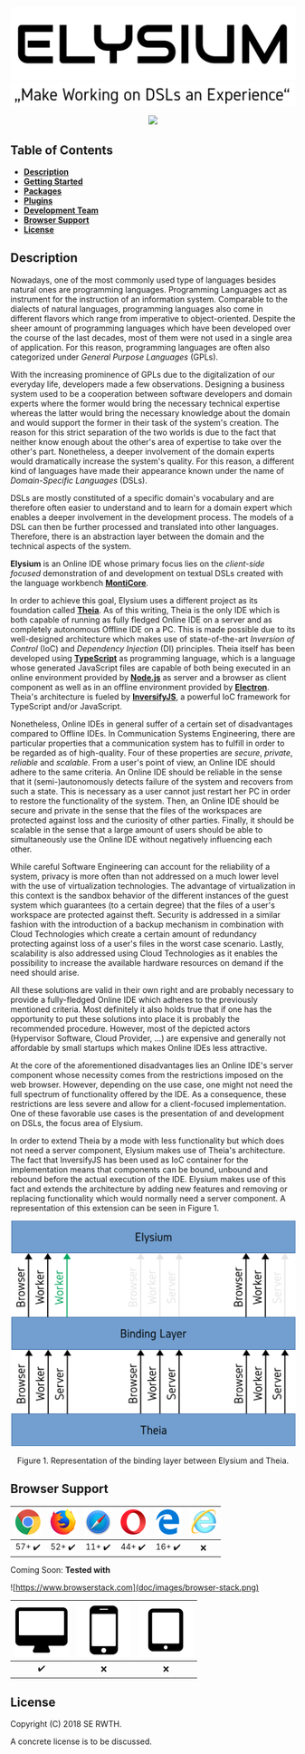 <p align="center">
    <img src="doc/images/elysium.svg"/>
    <img src="doc/images/quote.svg" width="718"/>
</p>
<p align="center">
    <img src="https://img.shields.io/badge/Theia_Version-43a963868cefe43106a637d67d9e958018a13b08-blue.svg?longCache=true&style=flat-square"/>
</p>

<!-- TODO: Code Climate -->

## Table of Contents
* [**Description**](#description)
* [**Getting Started**](doc/GettingStarted.md)
* [**Packages**](packages)
* [**Plugins**](plugins)
* [**Development Team**](doc/DevelopmentTeam.md)
* [**Browser Support**](#browser-support)
* [**License**](#license)

## Description
Nowadays, one of the most commonly used type of languages besides natural ones are programming
languages. Programming Languages act as instrument for the instruction of an information
system. Comparable to the dialects of natural languages, programming languages also come in
different flavors which range from imperative to object-oriented. Despite the sheer amount of
programming languages which have been developed over the course of the last decades, most of
them were not used in a single area of application. For this reason, programming languages are
often also categorized under *General Purpose Languages* (GPLs).

With the increasing prominence of GPLs due to the digitalization of our everyday life,
developers made a few observations. Designing a business system used to be a cooperation
between software developers and domain experts where the former would bring the necessary
technical expertise whereas the latter would bring the necessary knowledge about the domain
and would support the former in their task of the system's creation. The reason for this
strict separation of the two worlds is due to the fact that neither know enough about the
other's area of expertise to take over the other's part. Nonetheless, a deeper involvement of
the domain experts would dramatically increase the system's quality. For this reason, a
different kind of languages have made their appearance known under the name of
*Domain-Specific Languages* (DSLs).

DSLs are mostly constituted of a specific domain's vocabulary and are therefore often easier
to understand and to learn for a domain expert which enables a deeper involvement in the
development process. The models of a DSL can then be further processed and translated into
other languages. Therefore, there is an abstraction layer between the domain and the technical
aspects of the system.

**Elysium** is an Online IDE whose primary focus lies on the _client-side focused_
demonstration of and development on textual DSLs created with the language workbench
[**MontiCore**](http://www.monticore.de).

In order to achieve this goal, Elysium uses a different project as its foundation called
[**Theia**](http://www.theia-ide.org). As of this writing, Theia is the only IDE which is both
capable of running as fully fledged Online IDE on a server and as completely autonomous Offline
IDE on a PC. This is made possible due to its well-designed architecture which makes use of
state-of-the-art _Inversion of Control_ (IoC) and _Dependency Injection_ (DI) principles. Theia
itself has been developed using [**TypeScript**](https://www.typescriptlang.org) as programming
language, which is a language whose generated JavaScript files are capable of both being
executed in an online environment provided by [**Node.js**](https://nodejs.org) as server and a
browser as client component as well as in an offline environment provided by
[**Electron**](https://electronjs.org). Theia's architecture is fueled by
[**InversifyJS**](http://inversify.io), a powerful IoC framework for TypeScript and/or
JavaScript.

Nonetheless, Online IDEs in general suffer of a certain set of disadvantages compared to
Offline IDEs. In Communication Systems Engineering, there are particular properties that a
communication system has to fulfill in order to be regarded as of high-quality. Four of these
properties are *secure*, *private*, *reliable* and *scalable*. From a user's point of view,
an Online IDE should adhere to the same criteria. An Online IDE should be reliable in the
sense that it (semi-)autonomously detects failure of the system and recovers from such a state.
This is necessary as a user cannot just restart her PC in order to restore the functionality
of the system. Then, an Online IDE should be secure and private in the sense that the files of
the workspaces are protected against loss and the curiosity of other parties. Finally, it
should be scalable in the sense that a large amount of users should be able to simultaneously
use the Online IDE without negatively influencing each other.

While careful Software Engineering can account for the reliability of a system, privacy is more
often than not addressed on a much lower level with the use of virtualization technologies. The
advantage of virtualization in this context is the sandbox behavior of the different instances
of the guest system which guarantees (to a certain degree) that the files of a user's workspace
are protected against theft. Security is addressed in a similar fashion with the introduction
of a backup mechanism in combination with Cloud Technologies which create a certain amount of
redundancy protecting against loss of a user's files in the worst case scenario. Lastly,
scalability is also addressed using Cloud Technologies as it enables the possibility to
increase the available hardware resources on demand if the need should arise.

All these solutions are valid in their own right and are probably necessary to provide a
fully-fledged Online IDE which adheres to the previously mentioned criteria. Most definitely
it also holds true that if one has the opportunity to put these solutions into place it is
probably the recommended procedure. However, most of the depicted actors (Hypervisor Software,
Cloud Provider, ...) are expensive and generally not affordable by small startups which makes
Online IDEs less attractive.

At the core of the aforementioned disadvantages lies an Online IDE's server component whose
necessity comes from the restrictions imposed on the web browser. However, depending on the
use case, one might not need the full spectrum of functionality offered by the IDE. As a
consequence, these restrictions are less severe and allow for a client-focused implementation.
One of these favorable use cases is the presentation of and development on DSLs, the focus
area of Elysium.

In order to extend Theia by a mode with less functionality but which does not need a server
component, Elysium makes use of Theia's architecture. The fact that InversifyJS has been used
as IoC container for the implementation means that components can be bound, unbound and
rebound before the actual execution of the IDE. Elysium makes use of this fact and extends
the architecture by adding new features and removing or replacing functionality which
would normally need a server component. A representation of this extension can be seen in
Figure 1.

<p align="center">
    <img src="doc/images/binding-layer.svg" width="520"/>
</p>
<p align="center">
    Figure 1. Representation of the binding layer between Elysium and Theia.
</p>

## Browser Support
| ![Google Chrome](doc/images/chrome.png) | ![Mozilla Firefox](doc/images/firefox.png) | ![Safari](doc/images/safari.png) | ![Opera](doc/images/opera.png) | ![Microsoft Edge](doc/images/edge.png) | ![Internet Explorer](doc/images/ie.png) |
| :--------------------: | :--------------------: | :--------------------: | :--------------------: | :--------------------: | :---: |
| 57+ :heavy_check_mark: | 52+ :heavy_check_mark: | 11+ :heavy_check_mark: | 44+ :heavy_check_mark: | 16+ :heavy_check_mark: | :x:   |

Coming Soon:
__Tested with__

![https://www.browserstack.com](doc/images/browser-stack.png)

| ![PC](doc/images/pc.svg) | ![Smartphones](doc/images/smartphone.svg) | ![Tablets](doc/images/tablet.svg) |
| :----------------------: | :---------------------------------------: | :-------------------------------: |
| :heavy_check_mark:       | :x:                                       | :x:                               |

## License
Copyright (C) 2018 SE RWTH.

A concrete license is to be discussed.